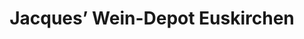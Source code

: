 ---
title: "Jacques’ Wein-Depot Euskirchen"
url: /euskirchen/jacques-wein-depot-euskirchen/
shop: Spirituosen
---